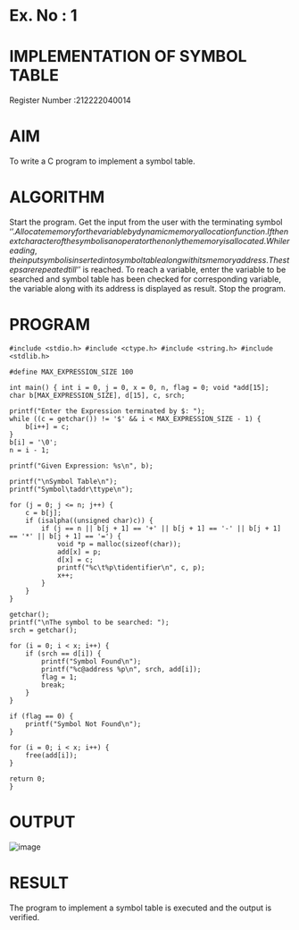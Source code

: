 # Ex. No : 1
# IMPLEMENTATION OF SYMBOL TABLE
Register Number :212222040014

# AIM
To write a C program to implement a symbol table.

# ALGORITHM
Start the program.
Get the input from the user with the terminating symbol ‘$’.
Allocate memory for the variable by dynamic memory allocation function.
If the next character of the symbol is an operator then only the memory is allocated.
While reading, the input symbol is inserted into symbol table along with its memory address.
The steps are repeated till ‘$’ is reached.
To reach a variable, enter the variable to be searched and symbol table has been checked for corresponding variable, the variable along with its address is displayed as result.
Stop the program.

# PROGRAM
```
#include <stdio.h> #include <ctype.h> #include <string.h> #include <stdlib.h>

#define MAX_EXPRESSION_SIZE 100

int main() { int i = 0, j = 0, x = 0, n, flag = 0; void *add[15];
char b[MAX_EXPRESSION_SIZE], d[15], c, srch;

printf("Enter the Expression terminated by $: ");
while ((c = getchar()) != '$' && i < MAX_EXPRESSION_SIZE - 1) {
    b[i++] = c;
}
b[i] = '\0';  
n = i - 1;

printf("Given Expression: %s\n", b);

printf("\nSymbol Table\n");
printf("Symbol\taddr\ttype\n");

for (j = 0; j <= n; j++) {
    c = b[j];
    if (isalpha((unsigned char)c)) {  
        if (j == n || b[j + 1] == '+' || b[j + 1] == '-' || b[j + 1] == '*' || b[j + 1] == '=') {
            void *p = malloc(sizeof(char));  
            add[x] = p;
            d[x] = c;
            printf("%c\t%p\tidentifier\n", c, p);  
            x++;
        }
    }
}

getchar();  
printf("\nThe symbol to be searched: ");
srch = getchar();

for (i = 0; i < x; i++) {
    if (srch == d[i]) {
        printf("Symbol Found\n");
        printf("%c@address %p\n", srch, add[i]);
        flag = 1;
        break;
    }
}

if (flag == 0) {
    printf("Symbol Not Found\n");
}

for (i = 0; i < x; i++) {
    free(add[i]);
}

return 0;
}
```
# OUTPUT
![image](https://github.com/user-attachments/assets/184951a7-c56b-4a52-a9b0-932b1140638e)

# RESULT
The program to implement a symbol table is executed and the output is verified.
